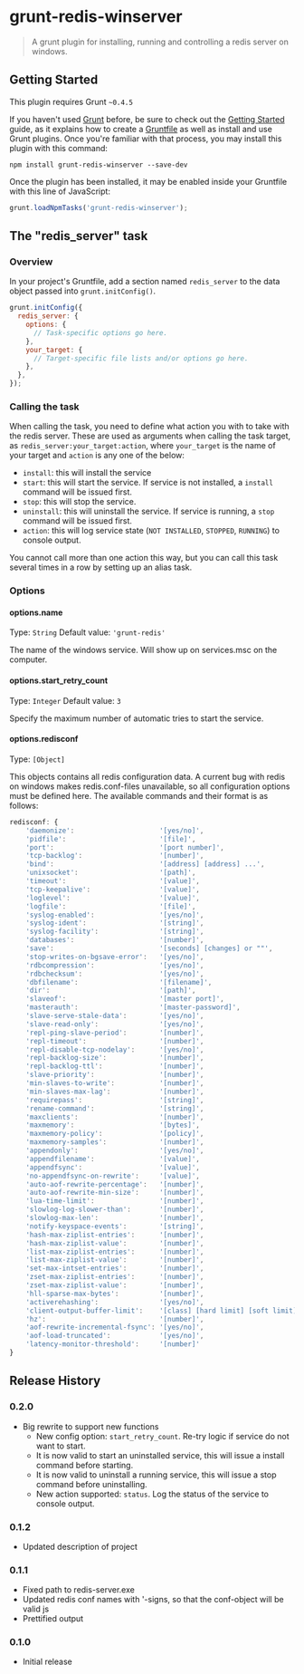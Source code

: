 # grunt-redis-winserver

> A grunt plugin for installing, running and controlling a redis server on windows.

## Getting Started
This plugin requires Grunt `~0.4.5`

If you haven't used [Grunt](http://gruntjs.com/) before, be sure to check out the [Getting Started](http://gruntjs.com/getting-started) guide, as it explains how to create a [Gruntfile](http://gruntjs.com/sample-gruntfile) as well as install and use Grunt plugins. Once you're familiar with that process, you may install this plugin with this command:

```shell
npm install grunt-redis-winserver --save-dev
```

Once the plugin has been installed, it may be enabled inside your Gruntfile with this line of JavaScript:

```js
grunt.loadNpmTasks('grunt-redis-winserver');
```

## The "redis_server" task

### Overview
In your project's Gruntfile, add a section named `redis_server` to the data object passed into `grunt.initConfig()`.

```js
grunt.initConfig({
  redis_server: {
    options: {
      // Task-specific options go here.
    },
    your_target: {
      // Target-specific file lists and/or options go here.
    },
  },
});
```

### Calling the task

When calling the task, you need to define what action you with to take with the redis server. These are used as arguments when calling the task target, as `redis_server:your_target:action`, where `your_target` is the name of your target and `action` is any one of the below:

- `install`: this will install the service
- `start`: this will start the service. If service is not installed, a `install` command will be issued first.
- `stop`: this will stop the service.
- `uninstall`: this will uninstall the service. If service is running, a `stop` command will be issued first. 
- `action`: this will log service state (`NOT INSTALLED`, `STOPPED`, `RUNNING`) to console output.

You cannot call more than one action this way, but you can call this task several times in a row by setting up an alias task.  


### Options

#### options.name
Type: `String`
Default value: `'grunt-redis'`

The name of the windows service. Will show up on services.msc on the computer.

#### options.start_retry_count
Type: `Integer`
Default value: `3`

Specify the maximum number of automatic tries to start the service. 

#### options.redisconf
Type: `[Object]`

This objects contains all redis configuration data. A current bug with redis on windows makes redis.conf-files unavailable, so all configuration options must be defined here. The available commands and their format is as follows:

```js
redisconf: {
	'daemonize':                     '[yes/no]',
	'pidfile':                       '[file]',
	'port':                          '[port number]',
	'tcp-backlog':                   '[number]',
	'bind':                          '[address] [address] ...',
	'unixsocket':                    '[path]',
	'timeout':                       '[value]',
	'tcp-keepalive':                 '[value]',
	'loglevel':                      '[value]',
	'logfile':                       '[file]',
	'syslog-enabled':                '[yes/no]',
	'syslog-ident':                  '[string]',
	'syslog-facility':               '[string]',
	'databases':                     '[number]',
	'save':                          '[seconds] [changes] or ""',
	'stop-writes-on-bgsave-error':   '[yes/no]',
	'rdbcompression':                '[yes/no]',
	'rdbchecksum':                   '[yes/no]',
	'dbfilename':                    '[filename]',
	'dir':                           '[path]',
	'slaveof':                       '[master port]',
	'masterauth':                    '[master-password]',
	'slave-serve-stale-data':        '[yes/no]',
	'slave-read-only':               '[yes/no]',
	'repl-ping-slave-period':        '[number]',
	'repl-timeout':                  '[number]',
	'repl-disable-tcp-nodelay':      '[yes/no]',
	'repl-backlog-size':             '[number]',
	'repl-backlog-ttl':              '[number]',
	'slave-priority':                '[number]',
	'min-slaves-to-write':           '[number]',
	'min-slaves-max-lag':            '[number]',
	'requirepass':                   '[string]',
	'rename-command':                '[string]',
	'maxclients':                    '[number]',
	'maxmemory':                     '[bytes]',
	'maxmemory-policy':              '[policy]',
	'maxmemory-samples':             '[number]',
	'appendonly':                    '[yes/no]',
	'appendfilename':                '[value]',
	'appendfsync':                   '[value]',
	'no-appendfsync-on-rewrite':     '[value]',
	'auto-aof-rewrite-percentage':   '[number]',
	'auto-aof-rewrite-min-size':     '[number]',
	'lua-time-limit':                '[number]',
	'slowlog-log-slower-than':       '[number]',
	'slowlog-max-len':               '[number]',
	'notify-keyspace-events':        '[string]',
	'hash-max-ziplist-entries':      '[number]',
	'hash-max-ziplist-value':        '[number]',
	'list-max-ziplist-entries':      '[number]',
	'list-max-ziplist-value':        '[number]',
	'set-max-intset-entries':        '[number]',
	'zset-max-ziplist-entries':      '[number]',
	'zset-max-ziplist-value':        '[number]',
	'hll-sparse-max-bytes':          '[number]',
	'activerehashing':               '[yes/no]',
	'client-output-buffer-limit':    '[class] [hard limit] [soft limit] [soft seconds]',
	'hz':                            '[number]',
	'aof-rewrite-incremental-fsync': '[yes/no]',
	'aof-load-truncated':            '[yes/no]',
	'latency-monitor-threshold':     '[number]' 
}
```

## Release History

### 0.2.0
- Big rewrite to support new functions
  - New config option: `start_retry_count`. Re-try logic if service do not want to start.
  - It is now valid to start an uninstalled service, this will issue a install command before starting.
  - It is now valid to uninstall a running service, this will issue a stop command before uninstalling.
  - New action supported: `status`. Log the status of the service to console output. 

### 0.1.2
- Updated description of project

### 0.1.1
- Fixed path to redis-server.exe
- Updated redis conf names with '-signs, so that the conf-object will be valid js
- Prettified output

### 0.1.0
- Initial release
